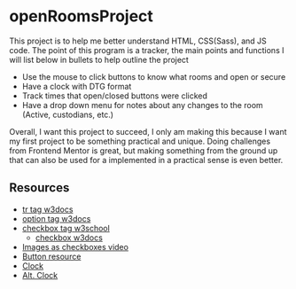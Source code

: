 # openRoomsProject
This project is to help me better understand HTML, CSS(Sass), and JS code. The point of this program is a tracker, the main points and functions I will list below in bullets to help outline the project
  - Use the mouse to click buttons to know what rooms and open or secure
  - Have a clock with DTG format
  - Track times that open/closed buttons were clicked
  - Have a drop down menu for notes about any changes to the room (Active, custodians, etc.)

Overall, I want this project to succeed, I only am making this because I want my first project to be something practical and unique. Doing challenges from Frontend Mentor is great, but making something from the ground up that can also be used for a implemented in a practical sense is even better. 

## Resources
- [tr tag w3docs](https://www.w3docs.com/learn-html/html-tr-tag.html)
- [option tag w3docs](https://www.w3docs.com/learn-html/html-option-tag.html)
- [checkbox tag w3school](https://www.w3schools.com/tags/att_input_type_checkbox.asp)
  - [checkbox w3docs](https://www.w3docs.com/snippets/html/how-to-create-a-checkbox-with-a-clickable-label.html)
- [Images as checkboxes video](https://www.youtube.com/watch?v=-UO-uGFphYA)
- [Button resource](https://www.geeksforgeeks.org/how-to-change-the-text-and-image-by-just-clicking-a-button-in-javascript/)
- [Clock](https://youtu.be/paiI1N96EpQ)
- [Alt. Clock](https://www.youtube.com/watch?v=yvWzGD8v3Qc)
